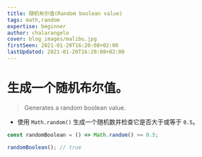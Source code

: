 ```yaml
---
title: 随机布尔值(Random boolean value)
tags: math,random
expertise: beginner
author: chalarangelo
cover: blog_images/malibu.jpg
firstSeen: 2021-01-20T16:20:08+02:00
lastUpdated: 2021-01-20T16:20:08+02:00
---
```


# 生成一个随机布尔值。
> Generates a random boolean value.

- 使用 `Math.random()` 生成一个随机数并检查它是否大于或等于 `0.5`。

```js
const randomBoolean = () => Math.random() >= 0.5;
```

```js
randomBoolean(); // true
```
